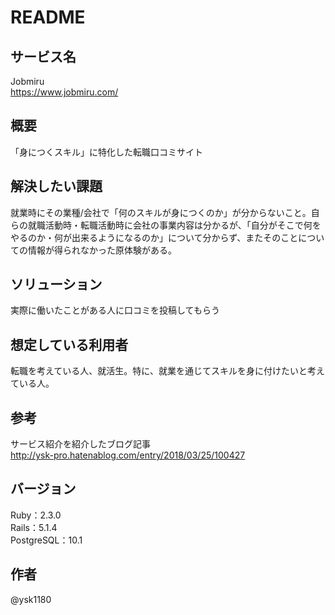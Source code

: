 # README

## サービス名
Jobmiru  
https://www.jobmiru.com/

## 概要
「身につくスキル」に特化した転職口コミサイト

## 解決したい課題
就業時にその業種/会社で「何のスキルが身につくのか」が分からないこと。自らの就職活動時・転職活動時に会社の事業内容は分かるが、「自分がそこで何をやるのか・何が出来るようになるのか」について分からず、またそのことについての情報が得られなかった原体験がある。

## ソリューション
実際に働いたことがある人に口コミを投稿してもらう

## 想定している利用者
転職を考えている人、就活生。特に、就業を通じてスキルを身に付けたいと考えている人。

## 参考
サービス紹介を紹介したブログ記事  
http://ysk-pro.hatenablog.com/entry/2018/03/25/100427

## バージョン
Ruby：2.3.0  
Rails：5.1.4  
PostgreSQL：10.1

## 作者
@ysk1180
